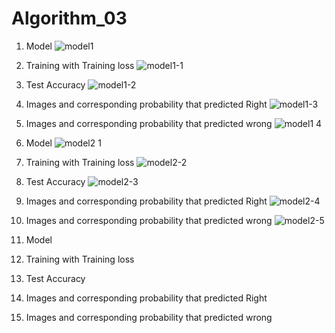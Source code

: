 # Algorithm_03

1. Model
![model1](https://user-images.githubusercontent.com/55006496/173584156-9b51239c-751c-457f-b363-84e3d0b8228f.png)

2. Training with Training loss
![model1-1](https://user-images.githubusercontent.com/55006496/173584487-18ce101f-6a90-4df6-b977-641504a2a7d7.png)

3. Test Accuracy
![model1-2](https://user-images.githubusercontent.com/55006496/173584799-1ff5a2d9-b163-4068-9f1e-e0a2beecb2fe.png)

4. Images and corresponding probability that predicted Right
![model1-3](https://user-images.githubusercontent.com/55006496/173585040-3dfddcfe-d81e-49f8-8fef-1a090f541c3f.png)

5. Images and corresponding probability that predicted wrong
![model1 4](https://user-images.githubusercontent.com/55006496/173585370-a5ec46e6-e620-4056-ac0e-46354b96df27.png)


1. Model
![model2 1](https://user-images.githubusercontent.com/55006496/173586570-77528bf2-ad30-48ad-ac86-bb978c72639e.png)

2. Training with Training loss
![model2-2](https://user-images.githubusercontent.com/55006496/173587345-40acc2b7-bfd1-4c15-8159-47ce900f7a69.png)

3. Test Accuracy
![model2-3](https://user-images.githubusercontent.com/55006496/173587570-463033e9-84c9-4914-ad1b-ca390cd33e3c.png)

4. Images and corresponding probability that predicted Right
![model2-4](https://user-images.githubusercontent.com/55006496/173587738-75a12f5d-8e16-4ead-acc2-c9b415f17e24.png)

5. Images and corresponding probability that predicted wrong
![model2-5](https://user-images.githubusercontent.com/55006496/173587854-8403cdf2-cb5d-4777-b178-df226bc6eaf5.png)


1. Model

2. Training with Training loss

3. Test Accuracy

4. Images and corresponding probability that predicted Right

5. Images and corresponding probability that predicted wrong
